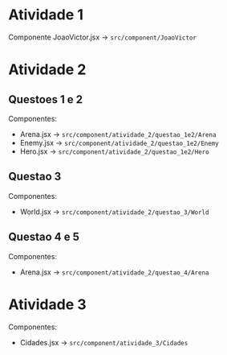 # Atividade 1

Componente JoaoVictor.jsx -> `src/component/JoaoVictor`

# Atividade 2
## Questoes 1 e 2

Componentes:
 - Arena.jsx -> `src/component/atividade_2/questao_1e2/Arena`
 - Enemy.jsx -> `src/component/atividade_2/questao_1e2/Enemy`
 - Hero.jsx -> `src/component/atividade_2/questao_1e2/Hero`

## Questao 3

Componentes:
 - World.jsx ->  `src/component/atividade_2/questao_3/World`

## Questao 4 e 5
 
Componentes:
 - Arena.jsx ->  `src/component/atividade_2/questao_4/Arena`

# Atividade 3

Componentes:
 - Cidades.jsx -> `src/component/atividade_3/Cidades`